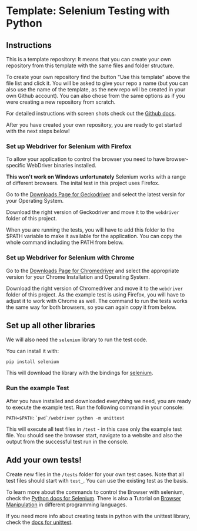# Template: Selenium Testing with Python

## Instructions

This is a template repository:
It means that you can create your own repository from this template with the same files and folder structure.

To create your own repository find the button "Use this template" above the file list and click it.
You will be asked to give your repo a name (but you can also use the name of the template, as the new repo will be created in your own Github account).
You can also chose from the same options as if you were creating a new repository from scratch.

For detailed instructions with screen shots check out the [Github docs](https://docs.github.com/en/free-pro-team@latest/github/creating-cloning-and-archiving-repositories/creating-a-repository-from-a-template).

After you have created your own repository, you are ready to get started with the next steps below!


### Set up Webdriver for Selenium with Firefox

To allow your application to control the browser you need to have browser-specific WebDriver binaries installed.

**This won't work on Windows unfortunately**
Selenium works with a range of different browsers. The inital test in this project uses Firefox.

Go to the [Downloads Page for Geckodriver](https://github.com/mozilla/geckodriver/releases) and select the latest versin for your Operating System.

Download the right version of Geckodriver and move it to the `webdriver` folder of this project.

When you are running the tests, you will have to add this folder to the $PATH variable to make it available for the application.
You can copy the whole command including the PATH from below.

### Set up Webdriver for Selenium with Chrome

Go to the [Downloads Page for Chromedriver](https://chromedriver.chromium.org/downloads) and select the appropriate version for your Chrome Installation and Operating System.

Download the right version of Chromedriver and move it to the `webdriver` folder of this project.
As the example test is using Firefox, you will have to adjust it to work with Chrome as well.
The command to run the tests works the same way for both browsers, so you can again copy it from below.

## Set up all other libraries

We will also need the `selenium` library to run the test code.

You can install it with:
```
pip install selenium
```

This will download the library with the bindings for [selenium](https://pypi.org/project/selenium/).


### Run the example Test

After you have installed and downloaded everything we need, you are ready to execute the example test.
Run the following command in your console:
```
PATH=$PATH:`pwd`/webdriver python -m unittest
```

This will execute all test files in `/test` - in this case only the example test file.
You should see the browser start, navigate to a website and also the output from the successful test run in the console.


## Add your own tests!

Create new files in the `/tests` folder for your own test cases. Note that all test files should start with `test_`.
You can use the existing test as the basis.

To learn more about the commands to control the Browser with selenium, check the [Python docs for Selenium](https://www.selenium.dev/selenium/docs/api/py/api.html).
There is also a Tutorial on [Browser Manipulation](https://www.selenium.dev/documentation/en/webdriver/browser_manipulation/) in different programming languages.

If you need more info about creating tests in python with the unittest library, check the [docs for unittest](https://docs.python.org/3/library/unittest.html).
